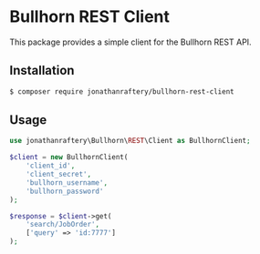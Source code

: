 # Bullhorn REST Client

This package provides a simple client for the Bullhorn REST API.

## Installation
``` bash
$ composer require jonathanraftery/bullhorn-rest-client
```

## Usage
```php
use jonathanraftery\Bullhorn\REST\Client as BullhornClient;

$client = new BullhornClient(
    'client_id',
    'client_secret',
    'bullhorn_username',
    'bullhorn_password'
);

$response = $client->get(
    'search/JobOrder',
    ['query' => 'id:7777']
);
```
